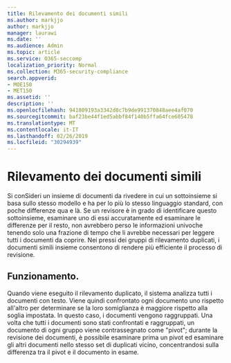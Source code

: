 ```yaml
---
title: Rilevamento dei documenti simili
ms.author: markjjo
author: markjjo
manager: laurawi
ms.date: ''
ms.audience: Admin
ms.topic: article
ms.service: O365-seccomp
localization_priority: Normal
ms.collection: M365-security-compliance
search.appverid:
- MOE150
- MET150
ms.assetid: ''
description: ''
ms.openlocfilehash: 941809193a3342d8c7b9de991370848aee4af070
ms.sourcegitcommit: baf23be44f1ed5abbf84f140b5ffa64fce605478
ms.translationtype: MT
ms.contentlocale: it-IT
ms.lasthandoff: 02/26/2019
ms.locfileid: "30294939"
---
```

# <a name="near-duplicate-detection"></a>Rilevamento dei documenti simili

Si conSideri un insieme di documenti da rivedere in cui un sottoinsieme si basa sullo stesso modello e ha per lo più lo stesso linguaggio standard, con poche differenze qua e là. Se un revisore è in grado di identificare questo sottoinsieme, esaminare uno di essi accuratamente ed esaminare le differenze per il resto, non avrebbero perso le informazioni univoche tenendo solo una frazione di tempo che li avrebbe necessari per leggere tutti i documenti da coprire. Nei pressi dei gruppi di rilevamento duplicati, i documenti simili insieme consentono di rendere più efficiente il processo di revisione.

## <a name="how-does-it-work"></a>Funzionamento.

Quando viene eseguito il rilevamento duplicato, il sistema analizza tutti i documenti con testo. Viene quindi confrontato ogni documento uno rispetto all'altro per determinare se la loro somiglianza è maggiore rispetto alla soglia impostata. In questo caso, i documenti vengono raggruppati. Una volta che tutti i documenti sono stati confrontati e raggruppati, un documento di ogni gruppo viene contrassegnato come "pivot"; durante la revisione dei documenti, è possibile esaminare prima un pivot ed esaminare gli altri documenti nello stesso set di duplicati vicino, concentrandosi sulla differenza tra il pivot e il documento in esame.